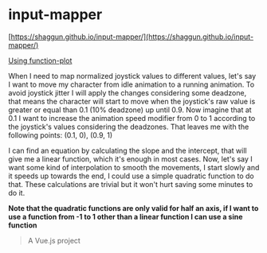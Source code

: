 # input-mapper

[https://shaggun.github.io/input-mapper/](https://shaggun.github.io/input-mapper/)

[Using function-plot](https://www.npmjs.com/package/function-plot)

When I need to map normalized joystick values to different values, let's say I want to move my character from idle animation to a running animation. To avoid joystick jitter I will apply the changes considering some deadzone, that means the character will start to move when the joystick's raw value is greater or equal than 0.1 (10% deadzone) up until 0.9. Now imagine that at 0.1 I want to increase the animation speed modifier from 0 to 1 according to the joystick's values considering the deadzones. That leaves me with the following points: (0.1, 0), (0.9, 1)

I can find an equation by calculating the slope and the intercept, that will give me a linear function, which it's enough in most cases. Now, let's say I want some kind of interpolation to smooth the movements, I start slowly and it speeds up towards the end, I could use a simple quadratic function to do that. These calculations are trivial but it won't hurt saving some minutes to do it.

**Note that the quadratic functions are only valid for half an axis, if I want to use a function from -1 to 1 other than a linear function I can use a sine function**

> A Vue.js project
